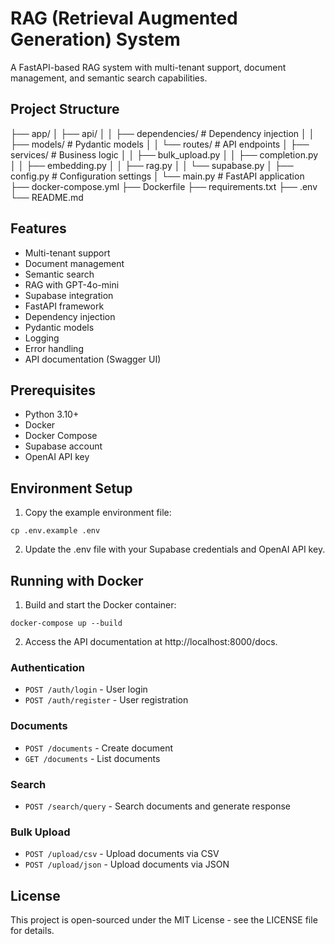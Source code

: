 # RAG (Retrieval Augmented Generation) System

A FastAPI-based RAG system with multi-tenant support, document management, and semantic search capabilities.

## Project Structure 

├── app/
│ ├── api/
│ │ ├── dependencies/ # Dependency injection
│ │ ├── models/ # Pydantic models
│ │ └── routes/ # API endpoints
│ ├── services/ # Business logic
│ │ ├── bulk_upload.py
│ │ ├── completion.py
│ │ ├── embedding.py
│ │ ├── rag.py
│ │ └── supabase.py
│ ├── config.py # Configuration settings
│ └── main.py # FastAPI application
├── docker-compose.yml
├── Dockerfile
├── requirements.txt
├── .env
└── README.md

## Features

- Multi-tenant support
- Document management
- Semantic search
- RAG with GPT-4o-mini
- Supabase integration
- FastAPI framework
- Dependency injection
- Pydantic models
- Logging
- Error handling
- API documentation (Swagger UI)

## Prerequisites

- Python 3.10+
- Docker
- Docker Compose
- Supabase account
- OpenAI API key

## Environment Setup

1. Copy the example environment file:
```
cp .env.example .env
```
2. Update the .env file with your Supabase credentials and OpenAI API key.

## Running with Docker

1. Build and start the Docker container:
```
docker-compose up --build
```
2. Access the API documentation at http://localhost:8000/docs.

### Authentication
- `POST /auth/login` - User login
- `POST /auth/register` - User registration

### Documents
- `POST /documents` - Create document
- `GET /documents` - List documents

### Search
- `POST /search/query` - Search documents and generate response

### Bulk Upload
- `POST /upload/csv` - Upload documents via CSV
- `POST /upload/json` - Upload documents via JSON

## License
This project is open-sourced under the MIT License - see the LICENSE file for details.


